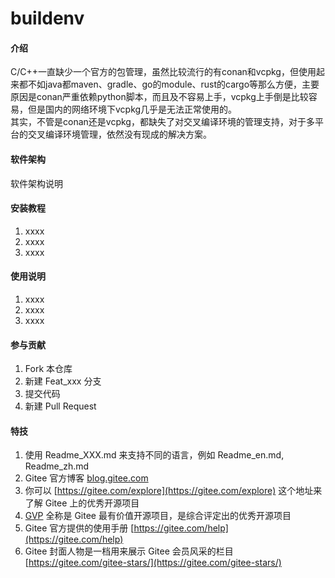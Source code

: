 # buildenv

#### 介绍

C/C++一直缺少一个官方的包管理，虽然比较流行的有conan和vcpkg，但使用起来都不如java都maven、gradle、go的module、rust的cargo等那么方便，主要原因是conan严重依赖python脚本，而且及不容易上手，vcpkg上手倒是比较容易，但是国内的网络环境下vcpkg几乎是无法正常使用的。  
其实，不管是conan还是vcpkg，都缺失了对交叉编译环境的管理支持，对于多平台的交叉编译环境管理，依然没有现成的解决方案。

#### 软件架构
软件架构说明


#### 安装教程

1.  xxxx
2.  xxxx
3.  xxxx

#### 使用说明

1.  xxxx
2.  xxxx
3.  xxxx

#### 参与贡献

1.  Fork 本仓库
2.  新建 Feat_xxx 分支
3.  提交代码
4.  新建 Pull Request


#### 特技

1.  使用 Readme\_XXX.md 来支持不同的语言，例如 Readme\_en.md, Readme\_zh.md
2.  Gitee 官方博客 [blog.gitee.com](https://blog.gitee.com)
3.  你可以 [https://gitee.com/explore](https://gitee.com/explore) 这个地址来了解 Gitee 上的优秀开源项目
4.  [GVP](https://gitee.com/gvp) 全称是 Gitee 最有价值开源项目，是综合评定出的优秀开源项目
5.  Gitee 官方提供的使用手册 [https://gitee.com/help](https://gitee.com/help)
6.  Gitee 封面人物是一档用来展示 Gitee 会员风采的栏目 [https://gitee.com/gitee-stars/](https://gitee.com/gitee-stars/)

